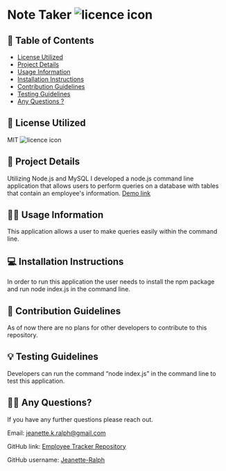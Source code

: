 # Note Taker ![licence icon](https://img.shields.io/badge/License-MIT-lavender.svg)

## 📝 Table of Contents
* [License Utilized](#license-utilized)
* [Project Details](#project-details)
* [Usage Information](#usage-information)
* [Installation Instructions](#installation-instructions)
* [Contribution Guidelines](#contribution-guidelines)
* [Testing Guidelines](#testing-guidelines)
* [Any Questions ?](#any-questions)

## 🔑 License Utilized
MIT ![licence icon](https://img.shields.io/badge/License-MIT-lavender.svg)

## 🚀 Project Details
Utilizing Node.js and MySQL I developed a node.js command line application  that allows users to perform queries on a database with tables that contain an employee's information. [Demo link](https://drive.google.com/file/d/1SKv2yXbF9GXCBuX35W-PTdF3D9-an8oa/view)

## 👩‍💻 Usage Information
This application allows a user to make queries easily within the command line.

## 💻 Installation Instructions
In order to run this application the user needs to install the npm package and run node index.js in the command line.

## 🤝 Contribution Guidelines
As of now there are no plans for other developers to contribute to this repository.

## 💡 Testing Guidelines
Developers can run the command “node index.js” in the command line to test this application. 

## 🙋‍♀️ Any Questions?

If you have any further questions please reach out.

Email: jeanette.k.ralph@gmail.com 

GitHub link: [Employee Tracker Repository](https://github.com/Jeanette-Ralph/Employee-Tracker)

GitHub username: [Jeanette-Ralph ](https://github.com/Jeanette-Ralph)
